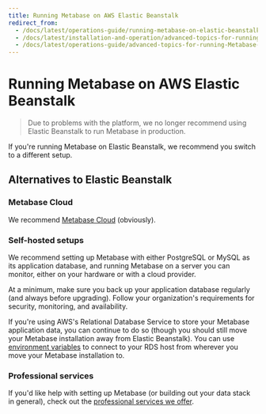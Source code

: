 ```yaml
---
title: Running Metabase on AWS Elastic Beanstalk
redirect_from:
  - /docs/latest/operations-guide/running-metabase-on-elastic-beanstalk
  - /docs/latest/installation-and-operation/advanced-topics-for-running-Metabase-in-AWS-ElasticBeanstalk
  - /docs/latest/operations-guide/advanced-topics-for-running-Metabase-in-AWS-ElasticBeanstalk
---
```


# Running Metabase on AWS Elastic Beanstalk

> Due to problems with the platform, we no longer recommend using Elastic Beanstalk to run Metabase in production.

If you're running Metabase on Elastic Beanstalk, we recommend you switch to a different setup.

## Alternatives to Elastic Beanstalk

### Metabase Cloud

We recommend [Metabase Cloud](/pricing) (obviously).

### Self-hosted setups

We recommend setting up Metabase with either PostgreSQL or MySQL as its application database, and running Metabase on a server you can monitor, either on your hardware or with a cloud provider.

At a minimum, make sure you back up your application database regularly (and always before upgrading). Follow your organization's requirements for security, monitoring, and availability.

If you're using AWS's Relational Database Service to store your Metabase application data, you can continue to do so (though you should still move your Metabase installation away from Elastic Beanstalk). You can use [environment variables](../configuring-metabase/environment-variables.md) to connect to your RDS host from wherever you move your Metabase installation to.

### Professional services

If you'd like help with setting up Metabase (or building out your data stack in general), check out the [professional services we offer](https://www.metabase.com/product/professional-services).